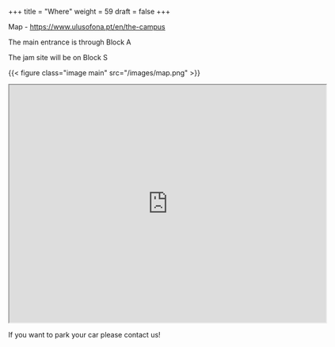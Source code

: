 +++
title = "Where"
weight = 59
draft = false
+++

Map - https://www.ulusofona.pt/en/the-campus

The main entrance is through Block A

The jam site will be on Block S

{{< figure class="image main" src="/images/map.png" >}}

<iframe src="https://www.google.com/maps/d/u/0/embed?mid=1XCO_k5Lg--aWHM3JxGWsgP4bD8w2J1_v" width="640" height="480"></iframe>


If you want to park your car please contact us!
